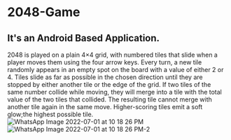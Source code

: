 # 2048-Game
## It's an Android Based Application.
2048 is played on a plain 4×4 grid, with numbered tiles that slide when a player moves them using the four arrow keys. Every turn, a new tile randomly appears in an empty spot on the board with a value of either 2 or 4. Tiles slide as far as possible in the chosen direction until they are stopped by either another tile or the edge of the grid. If two tiles of the same number collide while moving, they will merge into a tile with the total value of the two tiles that collided. The resulting tile cannot merge with another tile again in the same move. Higher-scoring tiles emit a soft glow;the highest possible tile.
![WhatsApp Image 2022-07-01 at 10 18 26 PM](https://user-images.githubusercontent.com/71541809/176937011-1813a2d4-ad27-4c54-9553-2714e59b293e.jpeg)
![WhatsApp Image 2022-07-01 at 10 18 26 PM-2](https://user-images.githubusercontent.com/71541809/176937063-fe49b82b-611c-4646-8387-1b6f749e1e89.jpeg)
